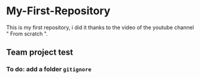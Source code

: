 # My-First-Repository
This is my first repository,  i did it thanks to the video of the youtube channel " From scratch ".

## Team project test

### To do: add a folder `gitignore`
